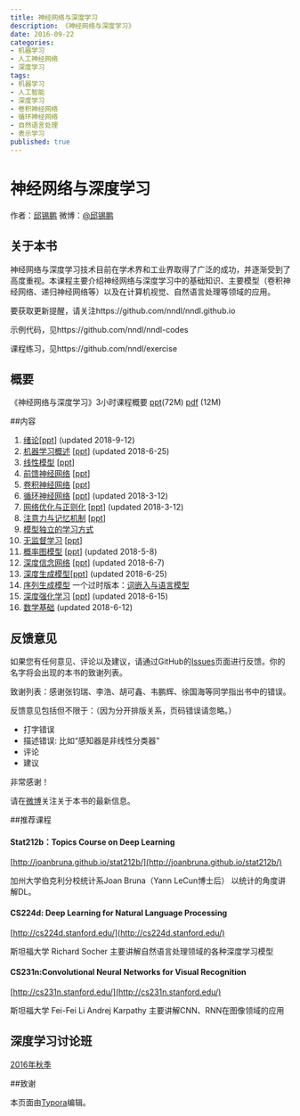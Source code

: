 ```yaml
---
title: 神经网络与深度学习
description: 《神经网络与深度学习》
date: 2016-09-22
categories:
- 机器学习
- 人工神经网络
- 深度学习
tags:
- 机器学习
- 人工智能
- 深度学习
- 卷积神经网络
- 循环神经网络
- 自然语言处理
- 表示学习
published: true
---
```

# 神经网络与深度学习
作者：[邱锡鹏](http://nlp.fudan.edu.cn/xpqiu)  微博：[@邱锡鹏](http://weibo.com/xpqiu)
## 关于本书

神经网络与深度学习技术目前在学术界和工业界取得了广泛的成功，并逐渐受到了高度重视。本课程主要介绍神经网络与深度学习中的基础知识、主要模型（卷积神经网络、递归神经网络等）以及在计算机视觉、自然语言处理等领域的应用。

要获取更新提醒，请关注https://github.com/nndl/nndl.github.io

示例代码，见https://github.com/nndl/nndl-codes

课程练习，见https://github.com/nndl/exercise

## 概要

《神经网络与深度学习》3小时课程概要  [ppt](./ppt/神经网络与深度学习-3小时.pptx)(72M)   [pdf](./ppt/神经网络与深度学习-3小时.pdf) (12M) 

##内容

1. [绪论](chap-绪论.pdf)[[ppt](./ppt/chap-绪论.pptx)] (updated 2018-9-12)
2. [机器学习概述](chap-机器学习概述.pdf)  [[ppt](./ppt/chap-机器学习概述.pptx)] (updated 2018-6-25)
3. [线性模型](chap-线性模型.pdf) [[ppt](./ppt/chap-线性模型.pptx)] 
4. [前馈神经网络](chap-前馈神经网络.pdf) [[ppt](./ppt/chap-前馈神经网络.pptx)]
5. [卷积神经网络](chap-卷积神经网络.pdf) [[ppt](./ppt/chap-卷积神经网络.pptx)]
6. [循环神经网络](chap-循环神经网络.pdf) [[ppt](./ppt/chap-循环神经网络.pptx)]   (updated 2018-3-12)
7. [网络优化与正则化](chap-网络优化与正则化.pdf)  [[ppt](./ppt/chap-网络优化与正则化.pptx)]  (updated 2018-3-12)
8. [注意力与记忆机制](chap-注意力与记忆机制.pdf) [[ppt](./ppt/chap-注意力与记忆机制.pptx)]
9. [模型独立的学习方式](chap-模型独立的学习方式.pdf)
10. [无监督学习](chap-无监督学习.pdf) [[ppt](./ppt/chap-无监督学习.pptx)]
11. [概率图模型](chap-概率图模型.pdf) [[ppt](./ppt/chap-概率图模型.pptx)] (updated 2018-5-8)
12. [深度信念网络](chap-深度信念网络.pdf) [[ppt](./ppt/chap-深度信念网络.pptx)] (updated 2018-6-7)
13. [深度生成模型](chap-深度生成模型.pdf)[[ppt](./ppt/chap-深度生成模型.pptx)] (updated 2018-6-25)
14. [序列生成模型](chap-序列生成模型.pdf)    一个过时版本：[词嵌入与语言模型](chap-语言模型与词嵌入.pdf)
15. [深度强化学习](chap-深度强化学习.pdf)  [[ppt](./ppt/chap-深度强化学习.pptx)] (updated 2018-6-15)
16. [数学基础](chap-数学基础.pdf)  (updated 2018-6-12)


## 反馈意见

如果您有任何意见、评论以及建议，请通过GitHub的[Issues](https://github.com/nndl/nndl.github.io/issues)页面进行反馈。你的名字将会出现的本书的致谢列表。

致谢列表：感谢张钧瑞、李浩、胡可鑫、韦鹏辉、徐国海等同学指出书中的错误。

反馈意见包括但不限于：（因为分开排版关系，页码错误请忽略。）

* 打字错误
* 描述错误: 比如“感知器是非线性分类器”
* 评论
* 建议

非常感谢！

请在[微博](http://weibo.com/xpqiu/home?wvr=5)关注关于本书的最新信息。



##推荐课程

#### Stat212b：Topics Course on Deep Learning

[http://joanbruna.github.io/stat212b/](http://joanbruna.github.io/stat212b/)

加州大学伯克利分校统计系Joan Bruna（Yann LeCun博士后）
 以统计的角度讲解DL。

#### CS224d: Deep Learning for Natural Language Processing

[http://cs224d.stanford.edu/](http://cs224d.stanford.edu/)

斯坦福大学 Richard Socher
 主要讲解自然语言处理领域的各种深度学习模型

#### CS231n:Convolutional Neural Networks for Visual Recognition

[http://cs231n.stanford.edu/](http://cs231n.stanford.edu/)

斯坦福大学 Fei-Fei Li Andrej Karpathy
 主要讲解CNN、RNN在图像领域的应用



## 深度学习讨论班

[2016年秋季](seminar2016fall)

##致谢

本页面由[Typora](http://www.typora.io/)编辑。

